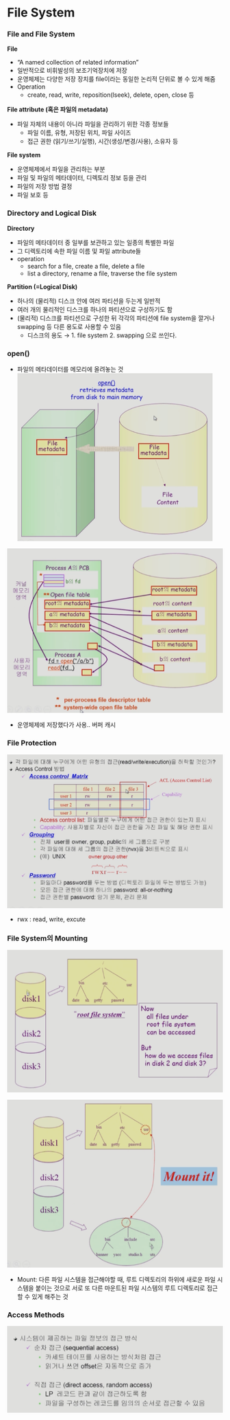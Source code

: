 # File System

### File and File System

**File**

- “A named collection of related information”
- 일반적으로 비휘발성의 보조기억장치에 저장
- 운영체제는 다양한 저장 장치를 file이라는 동일한 논리적 단위로 볼 수 있게 해줌
- Operation
    - create, read, write, reposition(lseek), delete, open, close 등

**File attribute (혹은 파일의 metadata)**

- 파일 자체의 내용이 아니라 파일을 관리하기 위한 각종 정보들
    - 파일 이름, 유형, 저장된 위치, 파일 사이즈
    - 접근 권한 (읽기/쓰기/실행), 시간(생성/변경/사용), 소유자 등

**File system**

- 운영체제에서 파일을 관리하는 부분
- 파일 및 파일의 메타데이터, 디렉토리 정보 등을 관리
- 파일의 저장 방법 결정
- 파일 보호 등

### Directory and Logical Disk

**Directory**

- 파일의 메타데이터 중 일부를 보관하고 있는 일종의 특별한 파일
- 그 디렉토리에 속한 파일 이름 및 파일 attribute들
- operation
    - search for a file, create a file, delete a file
    - list a directory, rename a file, traverse the file system

**Partition (=Logical Disk)**

- 하나의 (물리적) 디스크 안에 여러 파티션을 두는게 일반적
- 여러 개의 물리적인 디스크를 하나의 파티션으로 구성하기도 함
- (물리적) 디스크를 파티션으로 구성한 뒤 각각의 파티션에 file system을 깔거나 swapping 등 다른 용도로 사용할 수 있음
    - 디스크의 용도 → 1. file system 2. swapping 으로 쓰인다.

### open()

- 파일의 메타데이터를 메모리에 올려놓는 것
![](https://github.com/Growth-Collectors/OS-study/blob/main/images/File%20System/Untitled.png?raw=true)

![](https://github.com/Growth-Collectors/OS-study/blob/main/images/File%20System/Untitled%201.png?raw=true)

- 운영체제에 저장했다가 사용.. 버퍼 캐시

### File Protection

![](https://github.com/Growth-Collectors/OS-study/blob/main/images/File%20System/Untitled%202.png?raw=true)

- rwx : read, write, excute

### File System의 Mounting

![](https://github.com/Growth-Collectors/OS-study/blob/main/images/File%20System/Untitled%203.png?raw=true)

![](https://github.com/Growth-Collectors/OS-study/blob/main/images/File%20System/Untitled%204.png?raw=true)

- Mount: 다른 파일 시스템을 접근해야할 때, 루트 디렉토리의 하위에 새로운 파일 시스템을 붙이는 것으로 서로 또 다른 마운트된 파일 시스템의 루트 디렉토리로 접근할 수 있게 해주는 것

### Access Methods

![](https://github.com/Growth-Collectors/OS-study/blob/main/images/File%20System/Untitled%205.png?raw=true)
